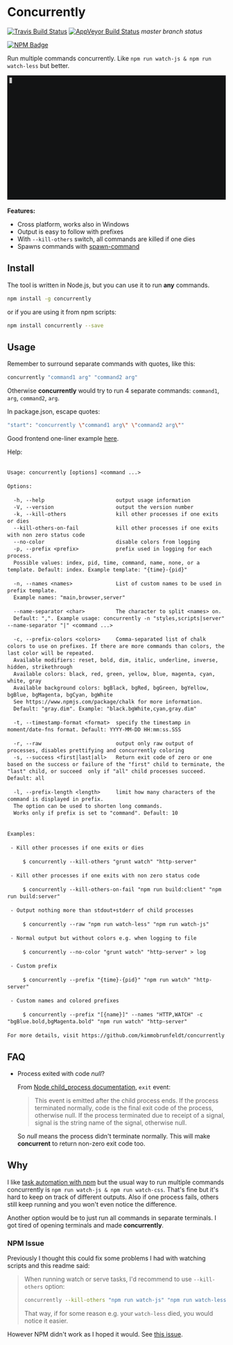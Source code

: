 # Concurrently

[![Travis Build Status](https://travis-ci.org/kimmobrunfeldt/concurrently.svg)](https://travis-ci.org/kimmobrunfeldt/concurrently) [![AppVeyor Build Status](https://ci.appveyor.com/api/projects/status/github/kimmobrunfeldt/concurrently?branch=master&svg=true)](https://ci.appveyor.com/project/kimmobrunfeldt/concurrently) *master branch status*

[![NPM Badge](https://nodei.co/npm/concurrently.png?downloads=true)](https://www.npmjs.com/package/concurrently)

Run multiple commands concurrently.
Like `npm run watch-js & npm run watch-less` but better.

![](docs/demo.gif)

**Features:**

* Cross platform, works also in Windows
* Output is easy to follow with prefixes
* With `--kill-others` switch, all commands are killed if one dies
* Spawns commands with [spawn-command](https://github.com/mmalecki/spawn-command)

## Install

The tool is written in Node.js, but you can use it to run **any** commands.

```bash
npm install -g concurrently
```

or if you are using it from npm scripts:

```bash
npm install concurrently --save
```

## Usage

Remember to surround separate commands with quotes, like this:
```bash
concurrently "command1 arg" "command2 arg"
```

Otherwise **concurrently** would try to run 4 separate commands:
`command1`, `arg`, `command2`, `arg`.

In package.json, escape quotes:

```bash
"start": "concurrently \"command1 arg\" \"command2 arg\""
```

Good frontend one-liner example [here](https://github.com/kimmobrunfeldt/dont-copy-paste-this-frontend-template/blob/5cd2bde719654941bdfc0a42c6f1b8e69ae79980/package.json#L9).

Help:

```

Usage: concurrently [options] <command ...>

Options:

  -h, --help                       output usage information
  -V, --version                    output the version number
  -k, --kill-others                kill other processes if one exits or dies
  --kill-others-on-fail            kill other processes if one exits with non zero status code
  --no-color                       disable colors from logging
  -p, --prefix <prefix>            prefix used in logging for each process.
  Possible values: index, pid, time, command, name, none, or a template. Default: index. Example template: "{time}-{pid}"

  -n, --names <names>              List of custom names to be used in prefix template.
  Example names: "main,browser,server"

  --name-separator <char>          The character to split <names> on.
  Default: ",". Example usage: concurrently -n "styles,scripts|server" --name-separator "|" <command ...>

  -c, --prefix-colors <colors>     Comma-separated list of chalk colors to use on prefixes. If there are more commands than colors, the last color will be repeated.
  Available modifiers: reset, bold, dim, italic, underline, inverse, hidden, strikethrough
  Available colors: black, red, green, yellow, blue, magenta, cyan, white, gray
  Available background colors: bgBlack, bgRed, bgGreen, bgYellow, bgBlue, bgMagenta, bgCyan, bgWhite
  See https://www.npmjs.com/package/chalk for more information.
  Default: "gray.dim". Example: "black.bgWhite,cyan,gray.dim"

  -t, --timestamp-format <format>  specify the timestamp in moment/date-fns format. Default: YYYY-MM-DD HH:mm:ss.SSS

  -r, --raw                        output only raw output of processes, disables prettifying and concurrently coloring
  -s, --success <first|last|all>   Return exit code of zero or one based on the success or failure of the "first" child to terminate, the "last" child, or succeed  only if "all" child processes succeed. Default: all

  -l, --prefix-length <length>     limit how many characters of the command is displayed in prefix.
  The option can be used to shorten long commands.
  Works only if prefix is set to "command". Default: 10


Examples:

 - Kill other processes if one exits or dies

     $ concurrently --kill-others "grunt watch" "http-server"
     
 - Kill other processes if one exits with non zero status code

     $ concurrently --kill-others-on-fail "npm run build:client" "npm run build:server"

 - Output nothing more than stdout+stderr of child processes

     $ concurrently --raw "npm run watch-less" "npm run watch-js"

 - Normal output but without colors e.g. when logging to file

     $ concurrently --no-color "grunt watch" "http-server" > log

 - Custom prefix

     $ concurrently --prefix "{time}-{pid}" "npm run watch" "http-server"

 - Custom names and colored prefixes

     $ concurrently --prefix "[{name}]" --names "HTTP,WATCH" -c "bgBlue.bold,bgMagenta.bold" "npm run watch" "http-server"

For more details, visit https://github.com/kimmobrunfeldt/concurrently
```

## FAQ

* Process exited with code *null*?

    From [Node child_process documentation](http://nodejs.org/api/child_process.html#child_process_event_exit), `exit` event:

    > This event is emitted after the child process ends. If the process
    > terminated normally, code is the final exit code of the process,
    > otherwise null. If the process terminated due to receipt of a signal,
    > signal is the string name of the signal, otherwise null.


    So *null* means the process didn't terminate normally. This will make **concurrent**
    to return non-zero exit code too.


## Why

I like [task automation with npm](http://substack.net/task_automation_with_npm_run)
but the usual way to run multiple commands concurrently is
`npm run watch-js & npm run watch-css`. That's fine but it's hard to keep
on track of different outputs. Also if one process fails, others still keep running
and you won't even notice the difference.

Another option would be to just run all commands in separate terminals. I got
tired of opening terminals and made **concurrently**.

### NPM Issue

Previously I thought this could fix some problems I had with watching scripts and this readme said:

> When running watch or serve tasks, I'd recommend to use `--kill-others` option:
>
> ```bash
> concurrently --kill-others "npm run watch-js" "npm run watch-less"
> ```
>
> That way, if for some reason e.g. your `watch-less` died, you would notice it easier.

However NPM didn't work as I hoped it would. See [this issue](https://github.com/kimmobrunfeldt/concurrently/issues/4).
